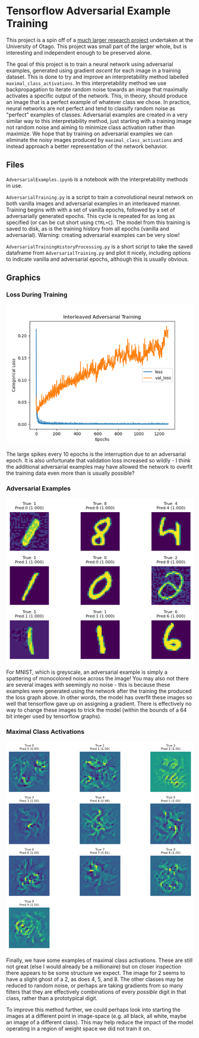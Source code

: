 # Tensorflow Adversarial Example Training

This project is a spin off of a [much larger research project](https://github.com/hmcalister/Tensorflow-Intepretability-Project) undertaken at the University of Otago. This project was small part of the larger whole, but is interesting and independent enough to be preserved alone.

The goal of this project is to train a neural network using adversarial examples, generated using gradient *ascent* for each image in a training dataset. This is done to try and improve an interpretability method labelled `maximal_class_activations`. In this interpretability method we use backpropagation to iterate random noise towards an image that maximally activates a specific output of the network. This, in theory, should produce an image that is a perfect example of whatever class we chose. In practice, neural networks are not perfect and tend to classify random noise as "perfect" examples of classes. Adversarial examples are created in a very similar way to this interpretability method, just starting with a training image not random noise and aiming to minimize class activation rather than maximize. We hope that by training on adversarial examples we can eliminate the noisy images produced by `maximal_class_activations` and instead approach a better representation of the network behavior.

## Files

`AdversarialExamples.ipynb` is a notebook with the interpretability methods in use.

`AdversarialTraining.py` is a script to train a convolutional neural network on both vanilla images and adversarial examples in an interleaved manner. Training begins with with a set of vanilla epochs, followed by a set of adversarially generated epochs. This cycle is repeated for as long as specified (or can be cut short using `CTRL+C`). The model from this training is saved to disk, as is the training history from all epochs (vanilla and adversarial). Warning: creating adversarial examples can be very slow!

`AdversarialTrainingHistoryProcessing.py` is a short script to take the saved dataframe from `AdversarialTraining.py` and plot it nicely, including options to indicate vanilla and adversarial epochs, although this is usually obvious.

## Graphics

### Loss During Training

![Graph of loss and validation loss over an adversarial training period](images/loss.png)

The large spikes every 10 epochs is the interruption due to an adversarial epoch. It is also unfortunate that validation loss increased so wildly - I think the additional adversarial examples may have allowed the network to overfit the training data even more than is usually possible?

### Adversarial Examples

![Some images produced using the adversarial example technique detailed above](images/adversarialExample.png)

For MNIST, which is greyscale, an adversarial example is simply a spattering of monocolored noise across the image! You may also not there are several images with seemingly no noise - this is because these examples were generated using the network after the training the produced the loss graph above. In other words, the model has overfit these images so well that tensorflow gave up on assigning a gradient. There is effectively no way to change these images to trick the model (within the bounds of a 64 bit integer used by tensorflow graphs).

### Maximal Class Activations

![The classes of MNIST (digits 0-9) as predicted by a gradient ascent through the model](images/maximalClassActivation.png)

Finally, we have some examples of maximal class activations. These are still not great (else I would already be a millionaire) but on closer inspection there appears to be some structure we expect. The image for 2 seems to have a slight ghost of a 2, as does 4, 5, and 8. The other classes may be reduced to random noise, or perhaps are taking gradients from so many filters that they are effectively combinations of every *possible* digit in that class, rather than a prototypical digit.

To improve this method further, we could perhaps look into starting the images at a different point in image-space (e.g. all black, all white, maybe an image of a different class). This may help reduce the impact of the model operating in a region of weight space we did not train it on.